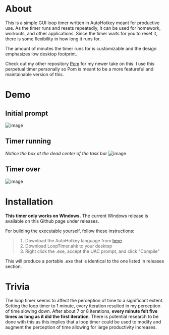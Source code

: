 # About
This is a simple GUI loop timer written in AutoHotkey meant for productive use. As the timer runs and resets repeatedly, it can be used for homework, workouts, and other applications. Since the timer waits for you to reset it, there is some flexibility in how long it runs for.

The amount of minutes the timer runs for is customizable and the design emphasizes low desktop footprint.

Check out my other repository [Pom](https://github.com/RogueArt/pom) for my newer take on this. I use this perpetual timer personally so Pom is meant to be a more featureful and maintainable version of this.

# Demo

## Initial prompt

![image](https://user-images.githubusercontent.com/57082175/116982852-2fa2fe80-ac7e-11eb-98aa-0a9d9ceb6d1f.png)

## Timer running
*Notice the box at the dead center of the task bar*
![image](https://user-images.githubusercontent.com/57082175/116983070-7db80200-ac7e-11eb-8c1c-b734a4948030.png)

## Timer over

![image](https://user-images.githubusercontent.com/57082175/116983342-d12a5000-ac7e-11eb-9018-86d8e5b4e984.png)

# Installation
**This timer only works on Windows.**
The current Windows release is available on this Github page under releases.

For building the executable yourself, follow these instructions:

> 1. Download the AutoHotkey language from [here](https://www.autohotkey.com/).
> 2. Download LoopTimer.ahk to your desktop
> 3. Right click the .exe, accept the UAC prompt, and click "Compile"

This will produce a portable .exe that is identical to the one listed in releases section.

# Trivia

The loop timer seems to affect the perception of time to a significant extent. Setting the loop timer to 1 minute, every iteration resulted in my perception of time slowing down. After about 7 or 8 iterations, **every minute felt five times as long as it did the first iteration**. There is potential research to be done with this as this implies that a loop timer could be used to modify and augment the perception of time allowing for large productivity increases.
